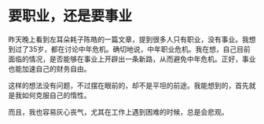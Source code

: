 # 要职业，还是要事业

昨天晚上看到左耳朵耗子陈皓的一篇文章，提到很多人只有职业，没有事业。我想到过了35岁，都在讨论中年危机。确切地说，中年职业危机。我在想，自己目前面临的情况，是否能够在事业上开辟出一条新路，从而避免中年危机。正好，事业也能加速自己的财务自由。

这样的想法没有问题，不过摆在眼前的，却不是平坦的前途。我能想到的，首先就是我如何克服自己的惰性。

而且，我也容易灰心丧气，尤其在工作上遇到困难的时候，总是会悲观。